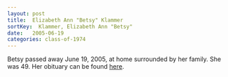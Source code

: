 ```yaml
---
layout: post
title:  Elizabeth Ann "Betsy" Klammer
sortKey:  Klammer, Elizabeth Ann "Betsy"
date:   2005-06-19
categories: class-of-1974
---
```

Betsy passed away June 19, 2005, at home surrounded by her family.  She was 49.  Her obituary can be found [here](http://tinyurl.com/lf55zqg).
